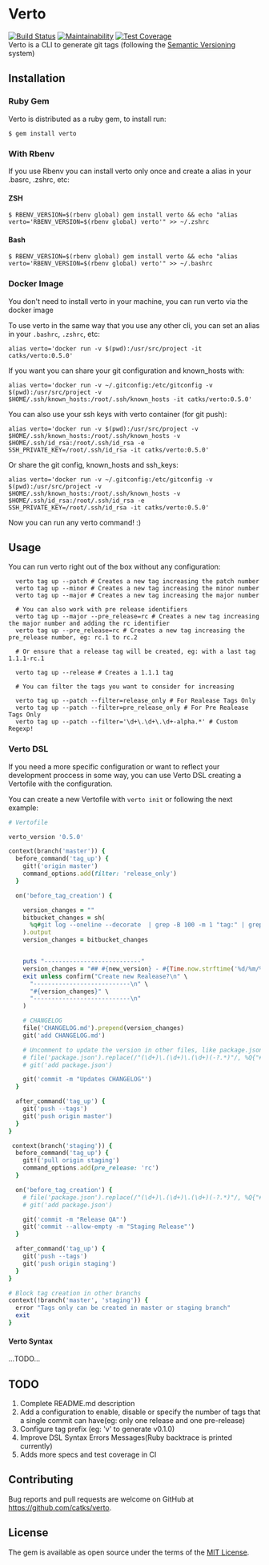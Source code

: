 # Verto
[![Build Status](https://travis-ci.org/catks/verto.svg?branch=master)](https://travis-ci.org/catks/verto)
[![Maintainability](https://api.codeclimate.com/v1/badges/b699d13df33e33bbe2d0/maintainability)](https://codeclimate.com/github/catks/verto/maintainability)
[![Test Coverage](https://api.codeclimate.com/v1/badges/39e7c6f1f5f57b8555ed/test_coverage)](https://codeclimate.com/github/catks/verto/test_coverage)\
Verto is a CLI to generate git tags (following the [Semantic Versioning](https://semver.org/) system)

## Installation


### Ruby Gem
Verto is distributed as a ruby gem, to install run:

```shell
$ gem install verto
```

### With Rbenv

If you use Rbenv you can install verto only once and create a alias in your .basrc, .zshrc, etc:

#### ZSH
    $ RBENV_VERSION=$(rbenv global) gem install verto && echo "alias verto='RBENV_VERSION=$(rbenv global) verto'" >> ~/.zshrc

#### Bash
    $ RBENV_VERSION=$(rbenv global) gem install verto && echo "alias verto='RBENV_VERSION=$(rbenv global) verto'" >> ~/.bashrc


### Docker Image

You don't need to install verto in your machine, you can run verto via the docker image

To use verto in the same way that you use any other cli, you can set an alias in your `.bashrc`, `.zshrc`, etc:

```shell
alias verto='docker run -v $(pwd):/usr/src/project -it catks/verto:0.5.0'
```

If you want you can share your git configuration and known_hosts with:

```shell
alias verto='docker run -v ~/.gitconfig:/etc/gitconfig -v $(pwd):/usr/src/project -v $HOME/.ssh/known_hosts:/root/.ssh/known_hosts -it catks/verto:0.5.0'

```

You can also use your ssh keys with verto container (for git push):

```shell
alias verto='docker run -v $(pwd):/usr/src/project -v $HOME/.ssh/known_hosts:/root/.ssh/known_hosts -v $HOME/.ssh/id_rsa:/root/.ssh/id_rsa -e SSH_PRIVATE_KEY=/root/.ssh/id_rsa -it catks/verto:0.5.0'

```

Or share the git config, known_hosts and ssh_keys:


```shell
alias verto='docker run -v ~/.gitconfig:/etc/gitconfig -v $(pwd):/usr/src/project -v $HOME/.ssh/known_hosts:/root/.ssh/known_hosts -v $HOME/.ssh/id_rsa:/root/.ssh/id_rsa -e SSH_PRIVATE_KEY=/root/.ssh/id_rsa -it catks/verto:0.5.0'

```

Now you can run any verto command! :)

## Usage

You can run verto right out of the box without any configuration:

```shell
  verto tag up --patch # Creates a new tag increasing the patch number
  verto tag up --minor # Creates a new tag increasing the minor number
  verto tag up --major # Creates a new tag increasing the major number

  # You can also work with pre release identifiers
  verto tag up --major --pre_release=rc # Creates a new tag increasing the major number and adding the rc identifier
  verto tag up --pre_release=rc # Creates a new tag increasing the pre_release number, eg: rc.1 to rc.2

  # Or ensure that a release tag will be created, eg: with a last tag 1.1.1-rc.1

  verto tag up --release # Creates a 1.1.1 tag

  # You can filter the tags you want to consider for increasing

  verto tag up --patch --filter=release_only # For Realease Tags Only
  verto tag up --patch --filter=pre_release_only # For Pre Realease Tags Only
  verto tag up --patch --filter='\d+\.\d+\.\d+-alpha.*' # Custom Regexp!

```

### Verto DSL

If you need a more specific configuration or want to reflect your development proccess in some way, you can use Verto DSL creating a Vertofile with the configuration.

You can create a new Vertofile with `verto init` or following the next example:

```ruby
# Vertofile

verto_version '0.5.0'

context(branch('master')) {
  before_command('tag_up') {
    git!('origin master')
    command_options.add(filter: 'release_only')
  }

  on('before_tag_creation') {

    version_changes = ""
    bitbucket_changes = sh(
      %q#git log --oneline --decorate  | grep -B 100 -m 1 "tag:" | grep "pull request" | awk '{print $1}' | xargs git show --format='%b' | grep -v Approved | grep -v "^$" | grep -E "^[[:space:]]*\[.*\]" | sed 's/^[[:space:]]*\(.*\)/ * \1/'#, output: false
    ).output
    version_changes = bitbucket_changes


    puts "---------------------------"
    version_changes = "## #{new_version} - #{Time.now.strftime('%d/%m/%Y')}\n#{version_changes}\n"
    exit unless confirm("Create new Realease?\n" \
      "---------------------------\n" \
      "#{version_changes}" \
      "---------------------------\n"
    )

    # CHANGELOG
    file('CHANGELOG.md').prepend(version_changes)
    git('add CHANGELOG.md')

    # Uncomment to update the version in other files, like package.json
    # file('package.json').replace(/"(\d+)\.(\d+)\.(\d+)(-?.*)"/, %Q{"#{new_version}"})
    # git('add package.json')

    git('commit -m "Updates CHANGELOG"')
  }

  after_command('tag_up') {
    git('push --tags')
    git('push origin master')
  }
}

 context(branch('staging')) {
  before_command('tag_up') {
    git!('pull origin staging')
    command_options.add(pre_release: 'rc')
  }

  on('before_tag_creation') {
    # file('package.json').replace(/"(\d+)\.(\d+)\.(\d+)(-?.*)"/, %Q{"#{new_version}"})
    # git('add package.json')

    git('commit -m "Release QA"')
    git('commit --allow-empty -m "Staging Release"')
  }

  after_command('tag_up') {
    git('push --tags')
    git('push origin staging')
  }
}

# Block tag creation in other branchs
context(!branch('master', 'staging')) {
  error "Tags only can be created in master or staging branch"
  exit
}
```

#### Verto Syntax

...TODO...

## TODO

  1. Complete README.md description
  2. Add a configuration to enable, disable or specify the number of tags that a single commit can have(eg: only one release and one pre-release)
  3. Configure tag prefix (eg: 'v' to generate v0.1.0)
  4. Improve DSL Syntax Errors Messages(Ruby backtrace is printed currently)
  5. Adds more specs and test coverage in CI

## Contributing

Bug reports and pull requests are welcome on GitHub at https://github.com/catks/verto.

## License

The gem is available as open source under the terms of the [MIT License](https://opensource.org/licenses/MIT).
